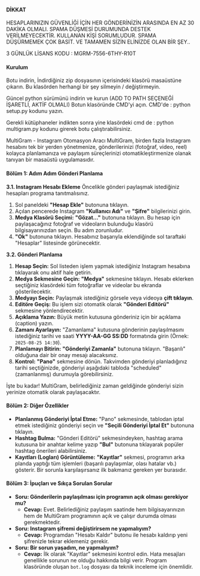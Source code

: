 #### DİKKAT

HESAPLARINIZIN GÜVENLİĞİ İÇİN HER GÖNDERİNİZİN ARASINDA EN AZ 30 DAKİKA OLMALI.
SPAMA DÜŞMESİ DURUMUNDA DESTEK VERİLMEYECEKTİR. KULLANAN KİŞİ SORUMLUDUR.
SPAMA DÜŞÜRMEMEK ÇOK BASİT. VE TAMAMEN SİZİN ELİNİZDE OLAN BİR ŞEY..

3 GÜNLÜK LİSANS KODU : MGRM-7556-6THY-R10T

#### Kurulum

Botu indirin,
İndirdiğiniz zip dosyasının içerisindeki klasörü masaüstüne çıkarın.
Bu klasörden herhangi bir şey silmeyin / değiştirmeyin.

Güncel python sürümünü indirin ve kurun (ADD TO PATH SEÇENEĞİ İŞARETLİ, AKTİF OLMALI)
Botun klasöründe CMD'yi açın.
CMD'de : python setup.py kodunu yazın.

Gerekli kütüphaneler indikten sonra
yine klasördeki cmd de :
python multigram.py kodunu girerek botu çalıştırabilirsiniz.

MultiGram - Instagram Otomasyon Aracı
MultiGram, birden fazla Instagram hesabını tek bir yerden yönetmenize, gönderilerinizi (fotoğraf, video, reel) kolayca planlamanıza ve paylaşım süreçlerinizi otomatikleştirmenize olanak tanıyan bir masaüstü uygulamasıdır.

#### **Bölüm 1: Adım Adım Gönderi Planlama**

**3.1. Instagram Hesabı Ekleme**
Öncelikle gönderi paylaşmak istediğiniz hesapları programa tanıtmalısınız.
1.  Sol paneldeki **"Hesap Ekle"** butonuna tıklayın.
2.  Açılan pencerede Instagram **"Kullanıcı Adı"** ve **"Şifre"** bilgilerinizi girin.
3.  **Medya Klasörü Seçimi:** **"Gözat..."** butonuna tıklayın. Bu hesap için paylaşacağınız fotoğraf ve videoların bulunduğu klasörü bilgisayarınızdan seçin. Bu adım zorunludur.
4.  **"Ok"** butonuna tıklayın. Hesabınız başarıyla eklendiğinde sol taraftaki "Hesaplar" listesinde görünecektir.

**3.2. Gönderi Planlama**
1.  **Hesap Seçin:** Sol listeden işlem yapmak istediğiniz Instagram hesabına tıklayarak onu aktif hale getirin.
2.  **Medya Sekmesine Geçin:** **"Medya"** sekmesine tıklayın. Hesabı eklerken seçtiğiniz klasördeki tüm fotoğraflar ve videolar bu ekranda gösterilecektir.
3.  **Medyayı Seçin:** Paylaşmak istediğiniz görsele veya videoya **çift tıklayın**.
4.  **Editöre Geçiş:** Bu işlem sizi otomatik olarak **"Gönderi Editörü"** sekmesine yönlendirecektir.
5.  **Açıklama Yazın:** Büyük metin kutusuna gönderiniz için bir açıklama (caption) yazın.
6.  **Zamanı Ayarlayın:** "Zamanlama" kutusuna gönderinin paylaşılmasını istediğiniz tarihi ve saati **YYYY-AA-GG SS:DD** formatında girin (Örnek: `2025-08-25 14:30`).
7.  **Planlamayı Bitirin:** **"Gönderiyi Zamanla"** butonuna tıklayın. "Başarılı" olduğuna dair bir onay mesajı alacaksınız.
8.  **Kontrol:** **"Pano"** sekmesine dönün. Takvimden gönderiyi planladığınız tarihi seçtiğinizde, gönderiyi aşağıdaki tabloda "scheduled" (zamanlanmış) durumuyla görebilirsiniz.

İşte bu kadar! MultiGram, belirlediğiniz zaman geldiğinde gönderiyi sizin yerinize otomatik olarak paylaşacaktır.

#### **Bölüm 2: Diğer Özellikler**

* **Planlanmış Gönderiyi İptal Etme:** "Pano" sekmesinde, tablodan iptal etmek istediğiniz gönderiyi seçin ve **"Seçili Gönderiyi İptal Et"** butonuna tıklayın.
* **Hashtag Bulma:** "Gönderi Editörü" sekmesindeyken, hashtag arama kutusuna bir anahtar kelime yazıp **"Bul"** butonuna tıklayarak popüler hashtag önerileri alabilirsiniz.
* **Kayıtları (Logları) Görüntüleme:** **"Kayıtlar"** sekmesi, programın arka planda yaptığı tüm işlemleri (başarılı paylaşımlar, olası hatalar vb.) gösterir. Bir sorunla karşılaşırsanız ilk bakmanız gereken yer burasıdır.

#### **Bölüm 3: İpuçları ve Sıkça Sorulan Sorular**

* **Soru: Gönderilerin paylaşılması için programın açık olması gerekiyor mu?**
    * **Cevap:** Evet. Belirlediğiniz paylaşım saatinde hem bilgisayarınızın hem de MultiGram programının açık ve çalışır durumda olması gerekmektedir.
* **Soru: Instagram şifremi değiştirirsem ne yapmalıyım?**
    * **Cevap:** Programdan "Hesabı Kaldır" butonu ile hesabı kaldırıp yeni şifrenizle tekrar eklemeniz gerekir.
* **Soru: Bir sorun yaşadım, ne yapmalıyım?**
    * **Cevap:** İlk olarak "Kayıtlar" sekmesini kontrol edin. Hata mesajları genellikle sorunun ne olduğu hakkında bilgi verir. Program klasöründe oluşan `bot.log` dosyası da teknik inceleme için önemlidir.
